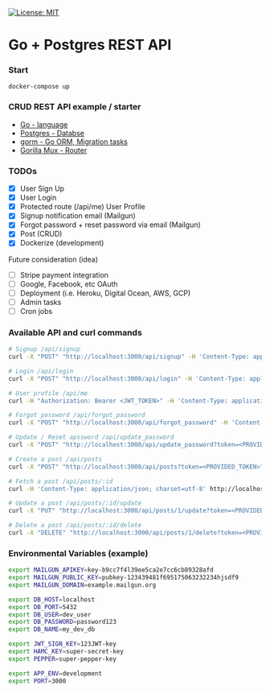 [![License: MIT](https://img.shields.io/badge/License-MIT-green.svg)](https://github.com/yhagio/go_pg_rest_api_starter/blob/master/LICENSE)

# Go + Postgres REST API



### Start

```
docker-compose up
```

### CRUD REST API example / starter

- [Go - language](https://golang.org/)
- [Postgres - Databse](https://www.postgresql.org/)
- [gorm - Go ORM, Migration tasks](https://github.com/jinzhu/gorm)
- [Gorilla Mux - Router](https://github.com/gorilla/mux)

### TODOs

- [x] User Sign Up
- [x] User Login
- [x] Protected route (/api/me) User Profile
- [x] Signup notification email (Mailgun)
- [x] Forgot password + reset password via email (Mailgun)
- [x] Post (CRUD)
- [x] Dockerize (development)

Future consideration (idea)

- [ ] Stripe payment integration
- [ ] Google, Facebook, etc OAuth
- [ ] Deployment (i.e. Heroku, Digital Ocean, AWS, GCP)
- [ ] Admin tasks
- [ ] Cron jobs

### Available API and curl commands

```bash
# Signup /api/signup
curl -X "POST" "http://localhost:3000/api/signup" -H 'Content-Type: application/json; charset=utf-8' -d $'{"username":"alice", "email":"alice@example.com", "password":"password123"}'

# Login /api/login
curl -X "POST" "http://localhost:3000/api/login" -H 'Content-Type: application/json; charset=utf-8' -d $'{"email":"alice@example.com", "password":"password123"}'

# User profile /api/me
curl -H "Authorization: Bearer <JWT_TOKEN>" -H 'Content-Type: application/json; charset=utf-8' http://localhost:3000/api/me -w "\n"

# Forgot password /api/forgot_password
curl -X "POST" "http://localhost:3000/api/forgot_password" -H 'Content-Type: application/json; charset=utf-8' -d $'{"email":"alice@example.com"}'

# Update / Reset apssword /api/update_password
curl -X "POST" "http://localhost:3000/api/update_password?token=<PROVIDED_TOKEN>" -H 'Content-Type: application/json; charset=utf-8' -d $'{"email":"alice@example.com", "password":"updatedPassword"}'

# Create a post /api/posts
curl -X "POST" "http://localhost:3000/api/posts?token=<PROVIDED_TOKEN>" -H 'Content-Type: application/json; charset=utf-8' -d $'{"title":"Hello World", "description":"Hello everyone, this is my first post"}'

# Fetch a post /api/posts/:id
curl -H 'Content-Type: application/json; charset=utf-8' http://localhost:3000/api/posts/1

# Update a post /api/posts/:id/update
curl -X "PUT" "http://localhost:3000/api/posts/1/update?token=<PROVIDED_TOKEN>" -H 'Content-Type: application/json; charset=utf-8' -d $'{"title":"Hello Again", "description":"Hello everyone, this is modified"}'

# Delete a post /api/posts/:id/delete
curl -X "DELETE" "http://localhost:3000/api/posts/1/delete?token=<PROVIDED_TOKEN>" -H 'Content-Type: application/json; charset=utf-8'
```

### Environmental Variables (example)

```bash
export MAILGUN_APIKEY=key-b9cc7f4l39ee5ca2e7cc6cb89328afd
export MAILGUN_PUBLIC_KEY=pubkey-123439481f695175063232234hjsdf9
export MAILGUN_DOMAIN=example.mailgun.org

export DB_HOST=localhost
export DB_PORT=5432
export DB_USER=dev_user
export DB_PASSWORD=password123
export DB_NAME=my_dev_db

export JWT_SIGN_KEY=123JWT-key
export HAMC_KEY=super-secret-key
export PEPPER=super-pepper-key

export APP_ENV=development
export PORT=3000
```
